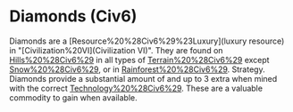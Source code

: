 # Diamonds (Civ6)

 Diamonds are a [Resource%20%28Civ6%29%23Luxury](luxury resource) in "[Civilization%20VI](Civilization VI)". They are found on [Hills%20%28Civ6%29](Hills) in all types of [Terrain%20%28Civ6%29](terrain) except [Snow%20%28Civ6%29](Snow), or in [Rainforest%20%28Civ6%29](Rainforests).
Strategy.
 Diamonds provide a substantial amount of and up to 3 extra when mined with the correct [Technology%20%28Civ6%29](technology). These are a valuable commodity to gain when available.